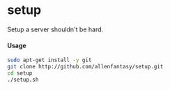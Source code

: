 setup
=====

Setup a server shouldn't be hard.


#### Usage

```sh
sudo apt-get install -y git
git clone http://github.com/allenfantasy/setup.git
cd setup
./setup.sh
```
